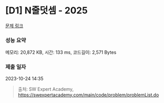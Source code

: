 # [D1] N줄덧셈 - 2025 

[문제 링크](https://swexpertacademy.com/main/code/problem/problemDetail.do?contestProbId=AV5QFZtaAscDFAUq) 

### 성능 요약

메모리: 20,872 KB, 시간: 133 ms, 코드길이: 2,571 Bytes

### 제출 일자

2023-10-24 14:35



> 출처: SW Expert Academy, https://swexpertacademy.com/main/code/problem/problemList.do